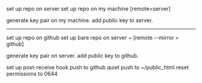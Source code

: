 set up repo on server
set up repo on my machine [remote=server]

generate key pair on my machine.
add public key to server.

-----------------------------

set up repo on github
set up bare repo on server ~ [remote --mirror = github]

generate key pair on server.
add public key to github.

set up post-receive hook
	push to github quiet
	push to ~/public_html
	reset permissions to 0644
